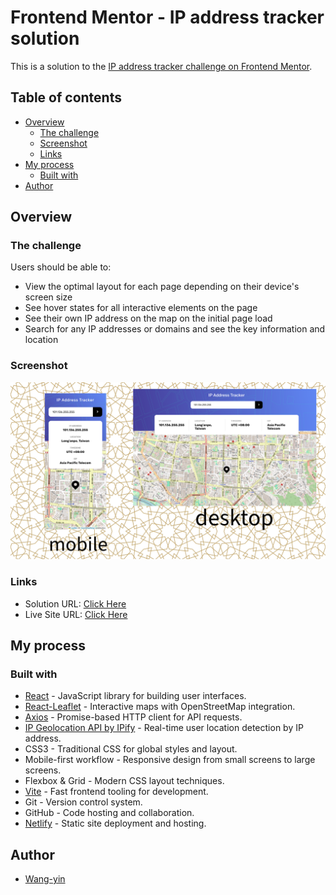 # Frontend Mentor - IP address tracker solution

This is a solution to the [IP address tracker challenge on Frontend Mentor](https://www.frontendmentor.io/challenges/ip-address-tracker-I8-0yYAH0).

## Table of contents

- [Overview](#overview)
  - [The challenge](#the-challenge)
  - [Screenshot](#screenshot)
  - [Links](#links)
- [My process](#my-process)
  - [Built with](#built-with)
- [Author](#author)

## Overview

### The challenge

Users should be able to:

- View the optimal layout for each page depending on their device's screen size
- See hover states for all interactive elements on the page
- See their own IP address on the map on the initial page load
- Search for any IP addresses or domains and see the key information and location

### Screenshot

![](./screenshot.png)

### Links

- Solution URL: [Click Here](https://github.com/wang-yin/FrontendMentor/tree/main/Intermediate/ip-address-tracker-master)
- Live Site URL: [Click Here](https://yinip-address-tracker.netlify.app/)

## My process

### Built with

- [React](https://react.dev/) - JavaScript library for building user interfaces.
- [React-Leaflet](https://react-leaflet.js.org/) - Interactive maps with OpenStreetMap integration.
- [Axios](https://axios-http.com/) - Promise-based HTTP client for API requests.
- [IP Geolocation API by IPify](https://geo.ipify.org/) - Real-time user location detection by IP address.
- CSS3 - Traditional CSS for global styles and layout.
- Mobile-first workflow - Responsive design from small screens to large screens.
- Flexbox & Grid - Modern CSS layout techniques.
- [Vite](https://vitejs.dev/) - Fast frontend tooling for development.
- Git - Version control system.
- GitHub - Code hosting and collaboration.
- [Netlify](https://www.netlify.com/) - Static site deployment and hosting.

## Author

- [Wang-yin](https://github.com/wang-yin)
